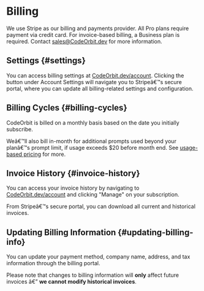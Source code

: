 ﻿# Billing

We use Stripe as our billing and payments provider. All Pro plans require payment via credit card.
For invoice-based billing, a Business plan is required. Contact sales@CodeOrbit.dev for more information.

## Settings {#settings}

You can access billing settings at [CodeOrbit.dev/account](https://CodeOrbit.dev/account).
Clicking the button under Account Settings will navigate you to Stripeâ€™s secure portal, where you can update all billing-related settings and configuration.

## Billing Cycles {#billing-cycles}

CodeOrbit is billed on a monthly basis based on the date you initially subscribe.

Weâ€™ll also bill in-month for additional prompts used beyond your planâ€™s prompt limit, if usage exceeds $20 before month end. See [usage-based pricing](./plans-and-usage.md#ubp) for more.

## Invoice History {#invoice-history}

You can access your invoice history by navigating to [CodeOrbit.dev/account](https://CodeOrbit.dev/account) and clicking "Manage" on your subscription.

From Stripeâ€™s secure portal, you can download all current and historical invoices.

## Updating Billing Information {#updating-billing-info}

You can update your payment method, company name, address, and tax information through the billing portal.

Please note that changes to billing information will **only** affect future invoices â€” **we cannot modify historical invoices**.
